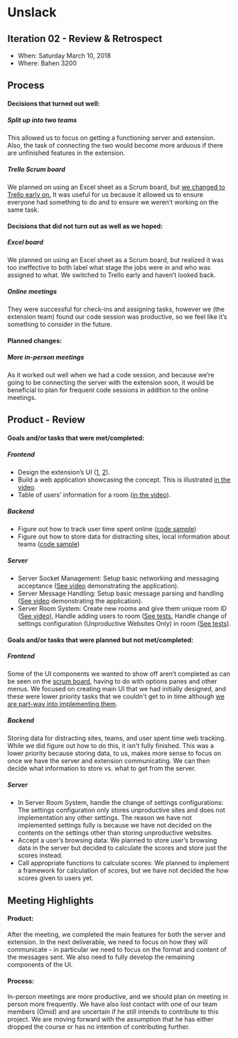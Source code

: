 # Unslack

## Iteration 02 - Review & Retrospect

 * When: Saturday March 10, 2018
 * Where: Bahen 3200

## Process

#### Decisions that turned out well:

##### Split up into two teams
This allowed us to focus on getting a functioning server and extension. Also, the task of connecting the two would become more arduous if there are unfinished features in the extension.

##### Trello Scrum board
We planned on using an Excel sheet as a Scrum board, but [we changed to Trello early on.](./images/scrumboard.PNG) It was useful for us because it allowed us to ensure everyone had something to do and to ensure we weren’t working on the same task.

#### Decisions that did not turn out as well as we hoped:

##### Excel board
We planned on using an Excel sheet as a Scrum board, but realized it was too ineffective to both label what stage the jobs were in and who was assigned to what. We switched to Trello early and haven’t looked back.

##### Online meetings
They were successful for check-ins and assigning tasks, however we (the extension team) found our code session was productive, so we feel like it’s something to consider in the future.

#### Planned changes:

##### More in-person meetings

As it worked out well when we had a code session, and because we’re going to be connecting the server with the extension soon, it would be beneficial to plan for frequent code sessions in addition to the online meetings.

## Product - Review

#### Goals and/or tasks that were met/completed:

##### Frontend
* Design the extension’s UI ([1](./images/IMG_20180212_214753.jpg), [2](./images/ui.jpg)).
* Build a web application showcasing the concept. This is illustrated [in the video](https://www.youtube.com/watch?v=7MKS4IA48io).
* Table of users’ information for a room ([in the video](https://www.youtube.com/watch?v=7MKS4IA48io)).
##### Backend
* Figure out how to track user time spent online ([code sample](./codesample.txt))
* Figure out how to store data for distracting sites, local information about teams ([code sample](./codesample3.txt))

##### Server
* Server Socket Management: Setup basic networking and messaging acceptance ([See video](https://www.youtube.com/watch?v=7MKS4IA48io) demonstrating the application).
* Server Message Handling: Setup basic message parsing and handling ([See video](https://www.youtube.com/watch?v=7MKS4IA48io) demonstrating the application).
* Server Room System: Create new rooms and give them unique room ID ([See video](https://www.youtube.com/watch?v=7MKS4IA48io)), Handle adding users to room ([See tests](../src/server/src/tests/RoomManagerTest.java), Handle change of settings configuration (Unproductive Websites Only) in room ([See tests](../src/server/src/tests/RoomManagerTest.java)).

#### Goals and/or tasks that were planned but not met/completed:

##### Frontend
Some of the UI components we wanted to show off aren’t completed as can be seen on the [scrum board](./images/scrumboard.PNG), having to do with options panes and other menus. We focused on creating main UI that we had initially designed, and these were lower priority tasks that we couldn't get to in time although [we are part-way into implementing them](./codesample2.txt).

##### Backend
Storing data for distracting sites, teams, and user spent time web tracking. While we did figure out how to do this, it isn't fully finished. This was a lower priority because storing data, to us, makes more sense to focus on once we have the server and extension communicating. We can then decide what information to store vs. what to get from the server.

##### Server
* In Server Room System, handle the change of settings configurations: The settings configuration only stores unproductive sites and does not implementation any other settings. The reason we have not implemented settings fully is because we have not decided on the contents on the settings other than storing unproductive websites. 
* Accept a user’s browsing data: We planned to store user’s browsing data in the server but decided to calculate the scores and store just the scores instead.
* Call appropriate functions to calculate scores: We planned to implement a framework for calculation of scores, but we have not decided the how scores given to users yet.

## Meeting Highlights

#### Product:
After the meeting, we completed the main features for both the server and extension. In the next deliverable, we need to focus on how they will communicate - in particular we need to focus on the format and content of the messages sent. We also need to fully develop the remaining components of the UI.

#### Process:
In-person meetings are more productive, and we should plan on meeting in person more frequently. We have also lost contact with one of our team members (Omid) and are uncertain if he still intends to contribute to this project. We are moving forward with the assumption that he has either dropped the course or has no intention of contributing further.
